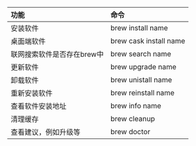 | 功能 | 命令 |
| :--- | :--- |
| 安装软件 | brew install name |
| 桌面端软件 | brew cask install name |
| 联网搜索软件是否存在brew中 | brew search name |
| 更新软件 | brew upgrade name  |
| 卸载软件 | brew unistall name |
| 重新安装软件 | brew reinstall name |
| 查看软件安装地址 | brew info name |
| 清理缓存 | brew cleanup |
| 查看建议，例如升级等 | brew doctor |
